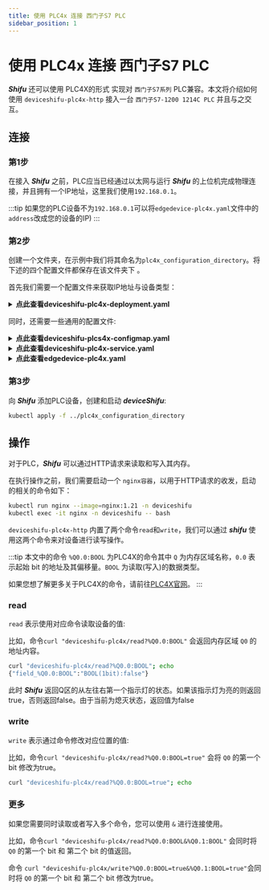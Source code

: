 ```yaml
---
title: 使用 PLC4x 连接 西门子S7 PLC
sidebar_position: 1
---
```


# 使用 PLC4x 连接 西门子S7 PLC

***Shifu*** 还可以使用 PLC4X的形式 实现对 `西门子S7系列` PLC兼容。本文将介绍如何使用 `deviceshifu-plc4x-http` 接入一台 `西门子S7-1200 1214C PLC` 并且与之交互。

## 连接

### 第1步

在接入 ***Shifu*** 之前，PLC应当已经通过以太网与运行 ***Shifu*** 的上位机完成物理连接，并且拥有一个IP地址，这里我们使用`192.168.0.1`。

:::tip
如果您的PLC设备不为`192.168.0.1`可以将`edgedevice-plc4x.yaml`文件中的`address`改成您的设备的IP)
:::

### 第2步

创建一个文件夹，在示例中我们将其命名为`plc4x_configuration_directory`。将下述的四个配置文件都保存在该文件夹下 。  

首先我们需要一个配置文件来获取IP地址与设备类型：  

<details>
  <summary> <b>点此查看deviceshifu-plc4x-deployment.yaml</b> </summary> 

```yml
apiVersion: apps/v1
kind: Deployment
metadata:
  labels:
    app: deviceshifu-plc4x-deployment
  name: deviceshifu-plc4x-deployment
  namespace: deviceshifu
spec:
  replicas: 1
  selector:
    matchLabels:
      app: deviceshifu-plc4x-deployment
  template:
    metadata:
      labels:
        app: deviceshifu-plc4x-deployment
    spec:
      containers:
      - image: edgehub/deviceshifu-http-plc4x:v0.1.1
        name: deviceshifu-http
        ports:
        - containerPort: 8080
        volumeMounts:
        - name: deviceshifu-config
          mountPath: "/etc/edgedevice/config"
          readOnly: true
        env:
        - name: EDGEDEVICE_NAME
          value: "edgedevice-plc4x"
        - name: EDGEDEVICE_NAMESPACE
          value: "devices"
      volumes:
      - name: deviceshifu-config
        configMap:
          name: plc4x-configmap
      serviceAccountName: edgedevice-sa
```
</details>

同时，还需要一些通用的配置文件:

<details>
  <summary> <b>点此查看deviceshifu-plcs4x-configmap.yaml</b> </summary>

```yml
apiVersion: v1
kind: ConfigMap
metadata:
  name: plc4x-configmap
  namespace: deviceshifu
data:
  driverProperties: |
    driverSku: testPlc4x
    driverImage: 
  instructions: |
    instructions:
  telemetries: |
    telemetrySettings:
```
</details>

<details>
  <summary> <b>点此查看deviceshifu-plc4x-service.yaml</b> </summary>

```yml
apiVersion: v1
kind: Service
metadata:
  labels:
    app: deviceshifu-plc4x-deployment
  name: deviceshifu-plc4x
  namespace: deviceshifu
spec:
  ports:
  - port: 80
    protocol: TCP
    targetPort: 8080
  selector:
    app: deviceshifu-plc4x-deployment
  type: LoadBalancer
```
</details>

<details>
  <summary> <b>点此查看edgedevice-plc4x.yaml</b> </summary>

```yml
apiVersion: shifu.edgenesis.io/v1alpha1
kind: EdgeDevice
metadata:
  name: edgedevice-plc4x
  namespace: devices
spec:
  sku: "testPlc4x" 
  connection: Ethernet
  address: 192.168.0.1 #change this accordingly
  protocol: PLC4X
  protocolSettings:
    PLC4XSetting:
      protocol: s7
```
</details>

### 第3步

向 ***Shifu*** 添加PLC设备，创建和启动 ***deviceShifu***:

```bash
kubectl apply -f ../plc4x_configuration_directory
```

## 操作

对于PLC，***Shifu*** 可以通过HTTP请求来读取和写入其内存。 

在执行操作之前，我们需要启动一个 `nginx容器`，以用于HTTP请求的收发，启动的相关的命令如下：

```bash
kubectl run nginx --image=nginx:1.21 -n deviceshifu 
kubectl exec -it nginx -n deviceshifu -- bash
```

`deviceshifu-plc4x-http` 内置了两个命令`read`和`write`，我们可以通过 ***shifu*** 使用这两个命令来对设备进行读写操作。

:::tip
本文中的命令 `%Q0.0:BOOL` 为PLC4X的命令其中 `Q` 为内存区域名称，`0.0` 表示起始 bit 的地址及其偏移量。`BOOL` 为读取(写入)的数据类型。

如果您想了解更多关于PLC4X的命令，请前往[PLC4X官网](https://plc4x.apache.org/users/protocols/s7.html)。
:::

### read

`read` 表示使用对应命令读取设备的值:

比如，命令`curl "deviceshifu-plc4x/read?%Q0.0:BOOL"` 会返回内存区域 `Q0` 的地址内容。

```bash
curl "deviceshifu-plc4x/read?%Q0.0:BOOL"; echo
{"field_%Q0.0:BOOL":"BOOL(1bit):false"}
```

此时 ***Shifu*** 返回Q区的从左往右第一个指示灯的状态。如果该指示灯为亮的则返回true，否则返回false。由于当前为熄灭状态，返回值为false

### write

`write` 表示通过命令修改对应位置的值:

比如，命令`curl "deviceshifu-plc4x/read?%Q0.0:BOOL=true"` 会将 `Q0` 的第一个 bit 修改为true。

```bash
curl "deviceshifu-plc4x/read?%Q0.0:BOOL=true"; echo
```

### 更多

如果您需要同时读取或者写入多个命令，您可以使用 `&` 进行连接使用。

比如，命令`curl "deviceshifu-plc4x/read?%Q0.0:BOOL&%Q0.1:BOOL"` 会同时将 `Q0` 的第一个 bit 和 第二个 bit 的值返回。

命令 `curl "deviceshifu-plc4x/write?%Q0.0:BOOL=true&%Q0.1:BOOL=true"`会同时将 `Q0` 的第一个 bit 和 第二个 bit 修改为true。
